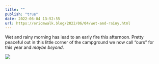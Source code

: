 ```yaml
---
title: ""
publish: "true"
date: 2022-06-04 13:52:55
url: https://ericmwalk.blog/2022/06/04/wet-and-rainy.html
---
```

Wet and rainy morning has lead to an early fire this afternoon. Pretty peaceful out in this little corner of the campground we now call “ours” for this year and *maybe beyond*.


![](https://ericmwalk.blog/uploads/2022/50e3029246.jpg)